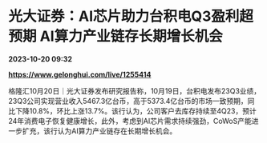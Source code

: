 # 光大证券：AI芯片助力台积电Q3盈利超预期 AI算力产业链存长期增长机会

**2023-10-20 09:32**

**https://www.gelonghui.com/live/1255414**

格隆汇10月20日｜光大证券发布研究报告称，10月19日，台积电发布23Q3业绩，23Q3公司实现营业收入5467.3亿台币，高于5373.4亿台币的市场一致预期，同比下降10.8%，环比上涨13.7%。该行认为，公司客户去库存持续至4Q23，预计24年消费电子恢复健康增长，此外，考虑到AI芯片需求持续强劲，CoWoS产能进一步扩充，该行认为AI算力产业链存在长期增长机会。